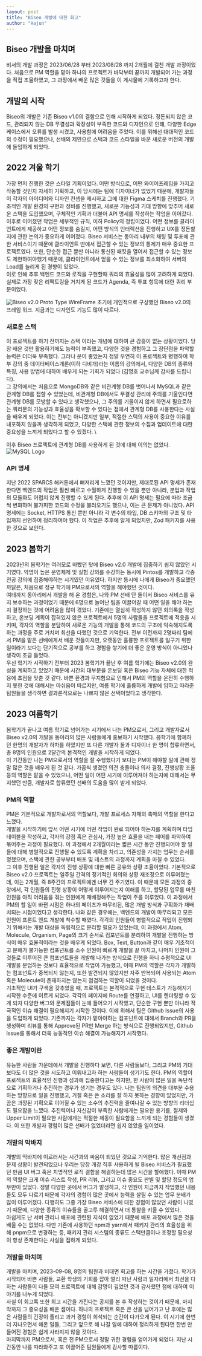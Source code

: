 ```yaml
---
layout: post
title: "Biseo 개발에 대한 회고"
author: "Hajun"
---
```


## Biseo 개발을 마치며

비서의 개발 과정은 2023/06/28 부터 2023/08/28 까지 2개월에 걸친 개발 과정이었다. 처음으로 PM 역할을 맡아 하나의 프로젝트가 바닥부터 끝까지 개발되어 가는 과정을 직접 조율하였고, 그 과정에서 배운 많은 것들을 이 게시물에 기록하고자 한다.

## 개발의 시작

Biseo의 개발은 기존 Biseo v1.0의 결함으로 인해 시작하게 되었다. 정돈되지 않은 코드, 관리되지 않는 DB 무결성과 확장성이 부족한 코드와 디자인으로 인해, 다양한 Edge 케이스에서 오류를 발생 시켰고, 사용함에 어려움을 주었다. 이를 위해선 대대적인 코드의 수정이 필요했으나, 선배의 제안으로 스택과 코드 스타일을 바꾼 새로운 버전의 개발에 돌입하게 되었다.

## 2022 겨울 학기

가장 먼저 진행한 것은 스타일 기획이었다. 어떤 방식으로, 어떤 와이어프레임을 가지고 작동할 것인지 자세히 기획하고, 이 당시에는 팀에 디자이너가 없었기 때문에, 개발자들이 각자의 아이디어와 디자인 컨셉을 제시하고 그에 대한 Figma 스케치를 진행했다. 기초적인 개발 환경의 구현과 정비를 진행했고, 새로운 기능성과 기대 방향에 맞추어 새로운 스택을 도입했으며, 구체적인 기획과 더불어 API 명세를 작성하는 작업을 이어갔다. \
이후로 이어졌던 작업은 세부적인 규칙, 이하 Policy의 정립이었다. 어떤 정보를 클라이언트에게 제공하고 어떤 정보를 숨길지, 어떤 방식의 인터렉션을 진행하고 UX를 정돈할지에 관한 논의가 중요하게 이어졌다. Biseo 서비스는 동아리 내부의 채팅 및 투표에 관한 서비스이기 때문에 클라이언트 딴에서 접근할 수 있는 정보의 통제가 매우 중요한 프로젝트였다. 또한, 단순한 접근 뿐만 아니라 통신된 패킷을 열어서 접근할 수 있는 정보도 제한하여야했기 때문에, 클라이언트에서 얻을 수 있는 정보를 최소화하여 서버의 Load를 늘리게 된 경향이 있었다.\
이로 인해 추후 백엔드 코드와 로직을 구현할때 쿼리의 효율성을 많이 고려하게 되었다. 실제로 가장 잦은 리팩토링을 거치게 된 코드가 Agenda, 즉 투표 항목에 대한 쿼리 부분이었다.

![Biseo v2.0 Proto Type WireFrame](../images/비서%20기획라인.png)
초기에 개인적으로 구상했던 Biseo v2.0의 프레임 워크. 지금과는 디자인도 기능도 많이 다르다.

### 새로운 스택

이 프로젝트를 하기 전까지는 스택 이라는 개념에 대하여 큰 감흥이 없는 상황이었다. 당장 배운 것만 활용하기에도 능력이 부족했고, 다양한 것을 경험하고 그 장단점을 파악할 능력은 더더욱 부족했다. 그러나 운이 좋았는지 정말 우연히 이 프로젝트와 병행하여 학부 강의 중 데이터베이스개론(이하 디비개)라는 이름의 강의에서, 다양한 DB의 종류와 특징, 사용 방법에 대하여 배우게 되는 기회가 되었다 (김명호 교수님께 감사를 드립니다). \
그 강의에서는 처음으로 MongoDB와 같은 비관계형 DB를 벗어나서 MySQL과 같은 관계형 DB를 접할 수 있었는데, 비관계형 DB에서도 무결성 관리에 주의를 기울인다면 관계형 DB를 모방할 수 있다고 생각했으나, 그 주의를 기울이지 않게 하면서 필요로하는 쿼리문의 기능성과 효율성을 확보할 수 있다는 점에서 관계형 DB를 사용한다는 사실을 배우게 되었다. 이는 전부는 아니겠지만 일부, 적절한 스택의 사용이 중요한 이유를 내포하지 않을까 생각하게 되었고, 다양한 스택에 관한 정보의 수집과 업데이트에 대한 중요성을 느끼게 되었다고 할 수 있겠다. \

이후 Biseo 프로젝트에 관계형 DB를 사용하게 된 것에 대해 이의는 없었다.
![MySQL Logo](../images/MySQL.png)

### API 명세

지난 2022 SPARCS 해커톤에서 뼈저리게 느꼈던 것이지만, 제대로된 API 명세가 존재한다면 백엔드의 작업은 훨씬 빠르고 수월하게 진행할 수 있을 뿐만 아니라, 분업과 작업의 모듈화도 어렵지 않게 진행할 수 있게 된다. 추후에 이 API 명세는 필요에 따라 조금씩 변화하며 불가피한 코드의 수정을 불러오기도 했으나, 이는 큰 문제가 아니었다.
API 명세에는 Socket, HTTPS 통신 뿐만 아니라 각 변수의 타입, DB 스키마의 구조 및 타입까지 선언하여 정리하여야 했다. 이 작업은 추후에 알게 되었지만, Zod 패키지를 사용한 것으로 보인다.

## 2023 봄학기

2023년의 봄학기는 여러모로 바빴던 탓에 Biseo v2.0 개발에 집중하기 쉽지 않았던 시기였다. 악명이 높은 운영체제 및 실험 강의를 수강하는 동시에 Pintos를 개발하고 각종 전공 강의에 집중해야하는 시기였던 이유였다. 하지만 동시에 나에게 Biseo가 중요했던 까닭은, 처음으로 정규 학기에 PM으로서의 역할을 해야했던 것이다. \
여태까지 동아리에서 개발을 해 온 경험은, 나와 PM 선배 단 둘이서 Biseo 서비스를 유지 보수하는 과정이었기 때문에 6명으로 늘어난 팀을 이끌어갈 때 어떤 일을 해야 하는지 결정하는 것에 어려움을 많이 겪었다. 기존에는 열심히 작성하지 않던 회의록을 작성하고, 온보딩 계획이 잡혀있지 않은 프로젝트에서 5명의 사람들을 프로젝트에 적응을 시키며, 각자의 역할을 분담하여 새로운 기능의 개발을 통해 코드의 구조에 익숙해지도록 하는 과정을 주로 거치며 최선을 다했던 것으로 기억한다. 전부 이전까지 2명짜리 팀에서 PM을 맡은 선배에게서 배운 것들이지만, 오랫동안 훌륭한 프로젝트를 일구기 위한 일이라기 보다는 단기적으로 공부를 하고 경험을 쌓기에 더 좋은 운영 방식이 아니었나 생각이 조금 들었다. \
우선 학기가 시작하기 전부터 2023 봄학기가 끝난 후 여름 학기에는 Biseo v2.0의 완성을 계획하고 있었기 때문에 시간의 대부분을 온보딩 혹은 Biseo 기능 자체에 대한 적응에 초점을 맞춘 것 같다. 바쁜 환경과 무지함으로 인해서 PM의 역할을 온전히 수행하지 못한 것에 대해서는 아쉬움이 따르지만, 여름 학기에 훌륭하게 개발에 임하고 따라준 팀원들을 생각하면 결과론적으로는 나쁘지 않은 선택이었다고 생각한다.

## 2023 여름학기

봄학기가 끝나고 여름 학기로 넘어가는 시기에서 나는 PM으로서, 그리고 개발자로서 Biseo v2.0의 개발을 동아리의 많은 사람들에게 홍보하기 시작했다. 봄학기에 함께하던 한명의 개발자가 하차를 하였지만 또 다른 개발자 둘과 디자이너 한 명이 합류하면서, 총 8명의 인원으로 2달간의 본격적인 개발을 시작하게 되었다. \
이 기간동안 나는 PM으로서의 역할을 잘 수행했다기 보다는 PM이 해야할 일에 관해 정말 많은 것을 배우게 된 것 같다. 가끔씩 생겼던 의견 충돌이나 의사 결정, 진행상황 조율등의 역할은 맡을 수 있었으나, 어떤 일이 어떤 시기에 이루어져야 하는지에 대해서는 무지했던 만큼, 개발자로 합류했던 선배의 도움을 많이 받게 되었다.

### PM의 역할

PM은 기본적으로 개발자로서의 역할보다, 개발 프로세스 자체의 촉매의 역할을 한다고 느꼈다. \
개발을 시작하기에 앞서 어떤 시기에 어떤 작업이 완료 되어야 하는지를 계획하며 타임 테이블을 작성하고, 각자의 강점 혹은 관심사, 가장 높은 효율을 내는 페어를 파악하여 묶어주는 과정이 필요했다. 이 과정에서 2개월이라는 짧은 시간 동안 진행되어야 할 일들에 대해 병렬적으로 진행될 수 있도록 계획을 차리고, 의존성을 가지는 업무는 순서를 정했으며, 스택에 관한 공부부터 배포 및 테스트의 과정까지 계획을 마칠 수 있었다. \
그 이후 진행된 일은 각자의 진행 상황에 대한 빠른 공유와 상황 조율이었다. 기본적으로 Biseo v2.0 프로젝트는 일주일 간격의 정기적인 회의와 상황 재조정으로 이루어졌는데, 이는 2개월, 즉 8주간의 프로젝트에겐 너무 긴 주기였다. 이 때문에 모든 과정의 중앙에서, 각 인원들의 진행 상황이 어떻게 이루어지는지 이해를 하고, 할당된 업무를 마친 인원을 아직 어려움을 겪는 인원에게 재배정해주는 작업이 주를 이루었다.
이 과정에서 PM의 할 일이 바뀐 시점은 하나의 페이즈가 마무리된, 많은 개발 방식과 구획화가 재배치되는 시점이었다고 생각한다. 나와 같은 경우에는, 백엔드의 개발이 마무리되고 모든 인원이 프론트 엔드 개발에 착수할 때였다. 각각의 인원들이 병렬적으로 작업이 진행되기 위해서는 개발 대상을 독립적으로 분리할 필요가 있었는데, 이 과정에서 Atom, Molecule, Organism, Page의 크기 순서로 컴포넌트를 분리하여 개발을 진행하는 방식이 매우 효율적이라는 것을 배우게 되었다. Box, Text, Button과 같이 매우 기초적이고 분해가 불가능한 컴포넌트를 소수 인원이 빠르게 개발을 끝 마치고, 나머지 인원이 그것들로 이루어진 큰 컴포넌트들을 개발해 나가는 방식으로 진행을 하니 수평적으로 UI 개발을 분업하는 것보다 효율적으로 작업이 가능했고, 이때 PM의 역할은 각자가 개발하는 컴포넌트가 중복되지 않는지, 또한 발견되지 않았지만 자주 반복되어 사용되는 Atom 혹은 Molecule이 존재하지는 않는지 점검하는 역할이 되었을 것이다. \
기초적인 UI가 구색을 갖추었을 때, 프로젝트는 본격적으로 구현 테스트가 가능해지기 시작한 수준에 이르게 되었다. 각각의 페이지에 Route를 연결하고, UI를 렌더링할 수 있게 되자 다양한 버그와 문제점들이 눈에 들어오기 시작했고, 단순한 구현 뿐만 아니라 적극적인 이슈 해결이 필요해지기 시작한 것이다. 이에 위해서 팀은 Github Issue의 사용을 도입하게 되었다. 기존까지는 각자가 맡아야하는 컴포넌트에 대해서 Branch와 PR을 생성하며 리뷰를 통해 Approve된 PR만 Merge 하는 방식으로 진행되었지만, Github Issue를 통해서 더욱 능동적인 이슈 해결이 가능해지기 시작했다.

### 좋은 개발이란

유능한 사람들 가운데에서 개발을 진행하다 보면, 다른 사람들보다, 그리고 PM의 기대보다도 더 많은 것을 시도하고 이뤄내고자 하는 사람들이 생기기도 한다. PM의 역할이 프로젝트의 효율적인 진행과 성과에 집중한다고는 하지만, 한 사람이 많은 일을 독단적으로 기획하거나 추진하는 경우가 생기는 경우도 있다. 나는 팀원의 의견을 대부분 수용하는 방향으로 일을 진행했고, 거절 혹은 쓴 소리를 잘 하지 못하는 경향이 있었지만, 가끔은 과장된 기획으로 이어질 수 있는 소수의 추진력을 줄여나갈 수 있는 방향의 리더십도 필요함을 느꼈다. 추진력이나 자신감이 부족한 사람에게는 필요한 용기를, 절제와 Upper Limit이 필요한 사람에게는 적절한 제동이 필요함을 느끼게 되는 경험들이 생겼다. 이 또한 개발자 경험이 많은 선배가 없었더라면 쉽지 않았을 일이었다.

### 개발의 막바지

개발의 막바지에 이르러서는 시간과의 싸움이 되었던 것으로 기억한다. 많은 개선점과 문제 상황이 발견되었으나 우리는 당장 개강 직후 사용하게 될 Biseo 서비스가 필요했던 만큼 UI 버그 혹은 치명적인 로직 결함을 해결하는데 많은 시간을 할애했다. 이때 PM의 역할은 크게 이슈 리스트 작성, PR 리뷰, 그리고 이슈 중요도 판별 및 할당 정도의 업무만이 있었다. 정말 다양한 곳에서 버그가 발생하고, 각 인원이 지금까지 작업했던 내용들도 모두 다르기 때문에 각자의 경험이 많은 곳에서 능력을 살릴 수 있는 업무 분배가 많이 이루어졌다. 다행히도 그중 가장 Biseo 서비스에 대한 경험이 많았던 사람이 나였기 때문에, 다양한 종류의 이슈들을 골고루 해결하면서 더 통찰을 키울 수 있었다. \
아쉽게도 난 서버 관리나 배포에 관련된 지식이 없었기 때문에 배포 과정에서 많은 것을 배울 수는 없었다. 다만 기존에 사용하던 npm과 yarn에서 패키지 관리의 효율성을 위해 pnpm으로 변경하는 등, 패키지 관리 시스템의 종류도 스택만큼이나 조정할 필요성이 항상 존재한다는 사실을 접하게 되었다.

### 개발을 마치며

개발을 마치며, 2023-09-08, 8명의 팀원과 비대면 회고를 하는 시간을 가졌다. 학기가 시작되어 바쁜 사람들, 교환 학생의 기회를 잡아 멀리 떠난 사람과 일자리에서 최선을 다 하는 사람들이 다들 모여 프로젝트에 대해 감명이 깊었던 것과 감사했던 점에 대하여 이야기를 나누게 되었다.\
사실 이 회고록 또한 회고 시간을 가진다는 공지를 본 후 작성하는 것이기 때문에, 마지막까지 그 중요성을 배운 셈이다. 하나의 프로젝트 혹은 큰 산을 넘어가고 난 후에는 많은 사람들의 긴장이 풀리고 과거 경험이 희석되는 순간이 다가오게 된다. 이 시기에 한번 더 지나오면서 해온 일들, 그리고 앞으로 해 나갈 일에 대하여 정리하게 된다면 한번 만들어진 경험은 쉽게 사라지지 않을 것이다.\
마지막까지 PM으로서, 혹은 전 PM으로서 정말 귀한 경험을 얻어가게 되었다. 지난 시간동안 나를 따라와주고 또 이끌어준 팀원들에게 감사할 따름이다.
